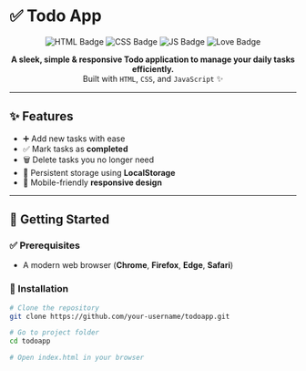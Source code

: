 # ✅ Todo App  

<p align="center">
  <img src="https://img.shields.io/badge/HTML-orange?logo=html5&logoColor=white" alt="HTML Badge">
  <img src="https://img.shields.io/badge/CSS-blue?logo=css3&logoColor=white" alt="CSS Badge">
  <img src="https://img.shields.io/badge/JavaScript-yellow?logo=javascript&logoColor=black" alt="JS Badge">
  <img src="https://img.shields.io/badge/Made%20with-Love-red" alt="Love Badge">
</p>

<p align="center">
  <b>A sleek, simple & responsive Todo application to manage your daily tasks efficiently.</b><br/>
  Built with <code>HTML</code>, <code>CSS</code>, and <code>JavaScript</code> ✨
</p>

---

## ✨ Features  

- ➕ Add new tasks with ease  
- ✅ Mark tasks as **completed**  
- 🗑️ Delete tasks you no longer need  
- 💾 Persistent storage using **LocalStorage**  
- 📱 Mobile-friendly **responsive design**  

---

## 🚀 Getting Started  

### ✅ Prerequisites  
- A modern web browser (**Chrome**, **Firefox**, **Edge**, **Safari**)  

### 🔧 Installation  

```bash
# Clone the repository
git clone https://github.com/your-username/todoapp.git

# Go to project folder
cd todoapp

# Open index.html in your browser

